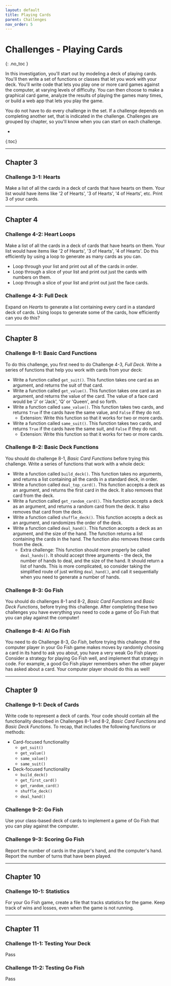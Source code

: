 ```yaml
---
layout: default
title: Playing Cards
parent: Challenges
nav_order: 5
---
```


# Challenges - Playing Cards
{: .no_toc }

In this investigation, you'll start out by modeling a deck of playing cards. You'll then write a set of functions or classes that let you work with your deck. You'll write code that lets you play one or more card games against the computer, at varying levels of difficulty. You can then choose to make a graphical card game, analyze the results of playing the games many times, or build a web app that lets you play the game.

You do not have to do every challenge in the set. If a challenge depends on completing another set, that is indicated in the challenge. Challenges are grouped by chapter, so you'll know when you can start on each challenge.

* 
{:toc}

---

## Chapter 3

### Challenge 3-1: Hearts

Make a list of all the cards in a deck of cards that have hearts on them. Your list would have items like '2 of Hearts', '3 of Hearts', '4 of Hearts', etc. Print 3 of your cards.

---

## Chapter 4

### Challenge 4-2: Heart Loops

Make a list of all the cards in a deck of cards that have hearts on them. Your list would have items like '2 of Hearts', '3 of Hearts', '4 of Hearts'. Do this efficiently by using a loop to generate as many cards as you can.

- Loop through your list and print out all of the cards in order.
- Loop through a slice of your list and print out just the cards with numbers on them.
- Loop through a slice of your list and print out just the face cards.

### Challenge 4-3: Full Deck

Expand on *Hearts* to generate a list containing every card in a standard deck of cards. Using loops to generate some of the cards, how efficiently can you do this?

---

## Chapter 8

### Challenge 8-1: Basic Card Functions

To do this challenge, you first need to do Challenge 4-3, *Full Deck*. Write a series of functions that help you work with cards from your deck:

- Write a function called `get_suit()`. This function takes one card as an argument, and returns the suit of that card.
- Write a function called `get_value()`. This function takes one card as an argument, and returns the value of the card. The value of a face card would be 'J' or 'Jack', 'Q' or 'Queen', and so forth.
- Write a function called `same_value()`. This function takes two cards, and returns `True` if the cards have the same value, and `False` if they do not.
  - Extension: Write this function so that it works for two or more cards.
- Write a function called `same_suit()`. This function takes two cards, and returns `True` if the cards have the same suit, and `False` if they do not.
  - Extension: Write this function so that it works for two or more cards.

### Challenge 8-2: Basic Deck Functions

You should do challenge 8-1, *Basic Card Functions* before trying this challenge. Write a series of functions that work with a whole deck:

- Write a function called `build_deck()`. This function takes no arguments, and returns a list containing all the cards in a standard deck, in order.
- Write a function called `deal_top_card()`. This function accepts a deck as an argument, and returns the first card in the deck. It also removes that card from the deck.
- Write a function called `get_random_card()`. This function accepts a deck as an argument, and returns a random card from the deck. It also removes that card from the deck.
- Write a function called `shuffle_deck()`. This function accepts a deck as an argument, and randomizes the order of the deck.
- Write a function called `deal_hand()`. This function accepts a deck as an argument, and the size of the hand. The function returns a list containing the cards in the hand. The function also removes these cards from the deck.
    - Extra challenge: This function should more properly be called `deal_hands()`. It should accept three arguments - the deck, the number of hands to deal, and the size of the hand. It should return a list of hands. This is more complicated, so consider taking the simplified route of just writing `deal_hand()`, and call it sequentially when you need to generate a number of hands.

### Challenge 8-3: Go Fish

You should do challenges 8-1 and 8-2, *Basic Card Functions* and *Basic Deck Functions*, before trying this challenge. After completing these two challenges you have everything you need to code a game of Go Fish that you can play against the computer!

### Challenge 8-4: AI Go Fish

You need to do Challenge 8-3, *Go Fish*, before trying this challenge. If the computer player in your Go Fish game makes moves by randomly choosing a card in its hand to ask you about, you have a very weak Go Fish player. Consider a strategy for playing Go Fish well, and implement that strategy in code. For example, a good Go Fish player remembers when the other player has asked about a card. Your computer player should do this as well!

---

## Chapter 9

### Challenge 9-1: Deck of Cards

Write code to represent a deck of cards. Your code should contain all the functionality described in Challenges 8-1 and 8-2, *Basic Card Functions* and *Basic Deck Functions*. To recap, that includes the following functions or methods:

- Card-focused functionality
    - `get_suit()`
    - `get_value()`
    - `same_value()`
    - `same_suit()`
- Deck-focused functionality
    - `build_deck()`
    - `get_first_card()`
    - `get_random_card()`
    - `shuffle_deck()`
    - `deal_hand()`

### Challenge 9-2: Go Fish

Use your class-based deck of cards to implement a game of Go Fish that you can play against the computer.

### Challenge 9-3: Scoring Go Fish

Report the number of cards in the player's hand, and the computer's hand. Report the number of turns that have been played.

---

## Chapter 10

### Challenge 10-1: Statistics

For your Go Fish game, create a file that tracks statistics for the game. Keep track of wins and losses, even when the game is not running.

---

## Chapter 11

### Challenge 11-1: Testing Your Deck

Pass

### Challenge 11-2: Testing Go Fish

Pass